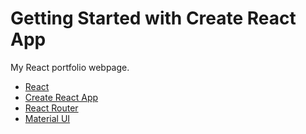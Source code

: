 # Getting Started with Create React App

My React portfolio webpage.

- [React](https://reactjs.org/)
- [Create React App](https://github.com/facebook/create-react-app)
- [React Router](https://reactrouter.com/web/guides/quick-start)
- [Material UI](https://material-ui.com/)
